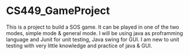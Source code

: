 # CS449_GameProject
This is a project to build a SOS game. It can be played in one of the two modes, simple mode & general mode. I will be using java as proframming language and Junit for unit testing,
Java swing for GUI. I am new to unit testing with very little knowledge and practice of java & GUI. 

